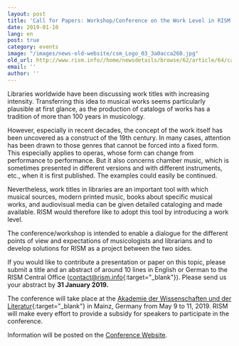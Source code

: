 ```yaml
---
layout: post
title: 'Call for Papers: Workshop/Conference on the Work Level in RISM'
date: 2019-01-10
lang: en
post: true
category: events
image: "/images/news-old-website/csm_Logo_03_3a0acca260.jpg"
old_url: http://www.rism.info//home/newsdetails/browse/62/article/64/call-for-papers-workshopconference-on-the-work-level-in-rism.html
email: ''
author: ''
---
```


Libraries worldwide have been discussing work titles with increasing intensity. Transferring this idea to musical works seems particularly plausible at first glance, as the production of catalogs of works has a tradition of more than 100 years in musicology.

However, especially in recent decades, the concept of the work itself has been uncovered as a construct of the 19th century. In many cases, attention has been drawn to those genres that cannot be forced into a fixed form. This especially applies to operas, whose form can change from performance to performance. But it also concerns chamber music, which is sometimes presented in different versions and with different instruments, etc., when it is first published. The examples could easily be continued.

Nevertheless, work titles in libraries are an important tool with which musical sources, modern printed music, books about specific musical works, and audiovisual media can be given detailed cataloging and made available. RISM would therefore like to adopt this tool by introducing a work level.

The conference/workshop is intended to enable a dialogue for the different points of view and expectations of musicologists and librarians and to develop solutions for RISM as a project between the two sides.

If you would like to contribute a presentation or paper on this topic, please submit a title and an abstract of around 10 lines in English or German to the RISM Central Office ([contact@rism.info](http://contact@rism.info){:target="_blank"}). Please send us your abstract by **31 January 2019.**

The conference will take place at the [Akademie der Wissenschaften und der Literatur](http://www.adwmainz.de/startseite.html){:target="_blank"} in Mainz, Germany from May 9 to 11, 2019. RISM will make every effort to provide a subsidy for speakers to participate in the conference.

Information will be posted on the [Conference Website](/publications/introducing-a-work-level-in-rism-2019.html).

